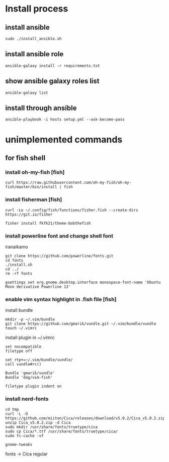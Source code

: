 # Install process
## install ansible
```
sudo ./install_ansible.sh
```

## install ansible role

```
ansible-galaxy install -r requirements.txt
```
## show ansible galaxy roles list

```
ansible-galaxy list
```

## install through ansible

```
ansible-playbook -i hosts setup.yml --ask-become-pass
```

# unimplemented commands

## for fish shell
### install oh-my-fish [fish]
```
curl https://raw.githubusercontent.com/oh-my-fish/oh-my-fish/master/bin/install | fish

```

### install fisherman [fish]
```
curl -Lo ~/.config/fish/functions/fisher.fish --create-dirs https://git.io/fisher

fisher install fkfk21/theme-bobthefish
```

### install powerline font and change shell font
iranaikamo
```
git clone https://github.com/powerline/fonts.git
cd fonts
./install.sh
cd ../
rm -rf fonts

gsettings set org.gnome.desktop.interface monospace-font-name 'Ubuntu Mono derivative Powerline 13'
```

### enable vim syntax highlight in .fish file [fish]
install bundle
```
mkdir -p ~/.vim/bundle
git clone https://github.com/gmarik/vundle.git ~/.vim/bundle/vundle
touch ~/.vimrc

```

install plugin in ~/.vimrc
```
set nocompatible
filetype off

set rtp+=~/.vim/bundle/vundle/
call vundle#rc()

Bundle 'gmarik/vundle'
Bundle 'dag/vim-fish'

filetype plugin indent on

```


### install nerd-fonts
```
cd tmp
curl -L -O https://github.com/miiton/Cica/releases/download/v5.0.2/Cica_v5.0.2.zip
unzip Cica_v5.0.2.zip -d Cica
sudo mkdir /usr/share/fonts/truetype/cica
sudo cp Cica/*.ttf /usr/share/fonts/truetype/cica/
sudo fc-cache -vf
```
```
gnome-tweaks
```
fonts -> Cica regular

